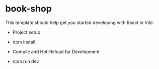 # book-shop
This template should help get you started developing with React in Vite.

* Project setup
- npm install

* Compile and Hot-Reload for Development
- npm run dev

